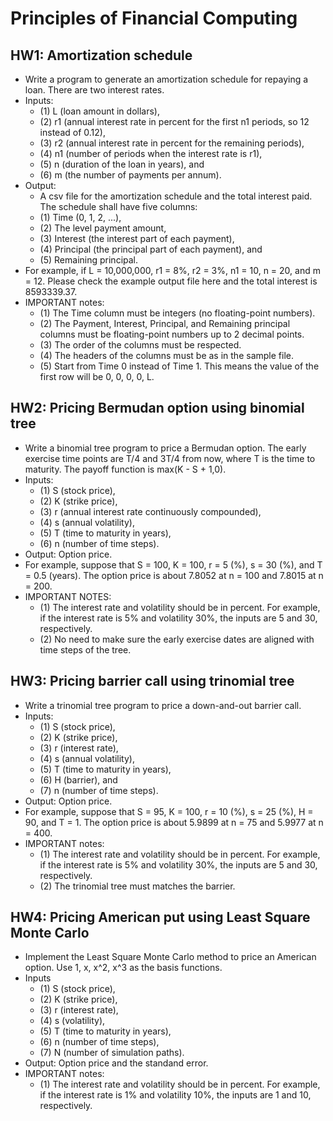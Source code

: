 # Principles of Financial Computing

## HW1: Amortization schedule
* Write a program to generate an amortization schedule for repaying a loan. There are two interest rates. 
* Inputs: 
    * (1) L (loan amount in dollars), 
    * (2) r1 (annual interest rate in percent for the first n1 periods, so 12 instead of 0.12), 
    * (3) r2 (annual interest rate in percent for the remaining periods), 
    * (4) n1 (number of periods when the interest rate is r1), 
    * (5) n (duration of the loan in years), and 
    * (6) m (the number of payments per annum). 
* Output: 
    * A csv file for the amortization schedule and the total interest paid. The schedule shall have five columns: 
    * (1) Time (0, 1, 2, ...), 
    * (2) The level payment amount, 
    * (3) Interest (the interest part of each payment), 
    * (4) Principal (the principal part of each payment), and 
    * (5) Remaining principal. 
* For example, if L = 10,000,000, r1 = 8%, r2 = 3%, n1 = 10, n = 20, and m = 12. Please check the example output file here and the total interest is 8593339.37. 
* IMPORTANT notes: 
    * (1) The Time column must be integers (no floating-point numbers). 
    * (2) The Payment, Interest, Principal, and Remaining principal columns must be floating-point numbers up to 2 decimal points. 
    * (3) The order of the columns must be respected. 
    * (4) The headers of the columns must be as in the sample file. 
    * (5) Start from Time 0 instead of Time 1. This means the value of the first row will be 0, 0, 0, 0, L.

## HW2: Pricing Bermudan option using binomial tree
* Write a binomial tree program to price a Bermudan option. The early exercise time points are T/4 and 3T/4 from now, where T is the time to maturity. The payoff function is max(K - S + 1,0). 
* Inputs: 
    * (1) S (stock price), 
    * (2) K (strike price), 
    * (3) r (annual interest rate continuously compounded), 
    * (4) s (annual volatility), 
    * (5) T (time to maturity in years), 
    * (6) n (number of time steps). 
* Output: Option price. 
* For example, suppose that S = 100, K = 100, r = 5 (%), s = 30 (%), and T = 0.5 (years). The option price is about 7.8052 at n = 100 and 7.8015 at n = 200. 
* IMPORTANT NOTES: 
    * (1) The interest rate and volatility should be in percent. For example, if the interest rate is 5% and volatility 30%, the inputs are 5 and 30, respectively. 
    * (2) No need to make sure the early exercise dates are aligned with time steps of the tree.

## HW3: Pricing barrier call using trinomial tree
* Write a trinomial tree program to price a down-and-out barrier call.
* Inputs: 
    * (1) S (stock price), 
    * (2) K (strike price), 
    * (3) r (interest rate), 
    * (4) s (annual volatility), 
    * (5) T (time to maturity in years), 
    * (6) H (barrier), and 
    * (7) n (number of time steps). 
* Output: Option price. 
* For example, suppose that S = 95, K = 100, r = 10 (%), s = 25 (%), H = 90, and T = 1. The option price is about 5.9899 at n = 75 and 5.9977 at n = 400.
* IMPORTANT notes: 
    * (1) The interest rate and volatility should be in percent. For example, if the interest rate is 5% and volatility 30%, the inputs are 5 and 30, respectively. 
    * (2) The trinomial tree must matches the barrier.

## HW4: Pricing American put using Least Square Monte Carlo
* Implement the Least Square Monte Carlo method to price an American option. Use 1, x, x^2, x^3 as the basis functions. 
* Inputs
    * (1) S (stock price), 
    * (2) K (strike price), 
    * (3) r (interest rate), 
    * (4) s (volatility), 
    * (5) T (time to maturity in years), 
    * (6) n (number of time steps), 
    * (7) N (number of simulation paths). 
* Output: Option price and the standand error. 
* IMPORTANT notes: 
    * (1) The interest rate and volatility should be in percent. For example, if the interest rate is 1% and volatility 10%, the inputs are 1 and 10, respectively.
